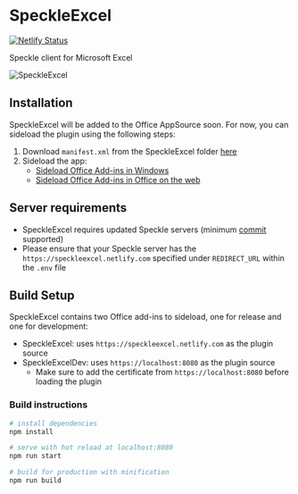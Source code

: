 # SpeckleExcel

[![Netlify Status](https://api.netlify.com/api/v1/badges/e16a8dbc-8084-42d2-aa09-a291b9284b59/deploy-status)](https://app.netlify.com/sites/speckleexcel/deploys)

Speckle client for Microsoft Excel

![SpeckleExcel](https://github.com/speckleworks/SpeckleExcel/raw/master/images/speckleexcel.png)

## Installation
SpeckleExcel will be added to the Office AppSource soon. For now, you can sideload the plugin using the following steps:
1. Download `manifest.xml` from the SpeckleExcel folder [here](https://raw.githubusercontent.com/speckleworks/SpeckleExcel/master/SpeckleExcel/manifest.xml)
2. Sideload the app:
	- [Sideload Office Add-ins in Windows](https://docs.microsoft.com/en-us/office/dev/add-ins/testing/create-a-network-shared-folder-catalog-for-task-pane-and-content-add-ins)
	- [Sideload Office Add-ins in Office on the web](https://docs.microsoft.com/en-us/office/dev/add-ins/testing/sideload-office-add-ins-for-testing)


## Server requirements
- SpeckleExcel requires updated Speckle servers (minimum [commit](https://github.com/speckleworks/SpeckleServer/commit/9e135c453a93608a7e75d0317407070a64bdcea7) supported)
- Please ensure that your Speckle server has the `https://speckleexcel.netlify.com` specified under `REDIRECT_URL` within the `.env` file

## Build Setup

SpeckleExcel contains two Office add-ins to sideload, one for release and one for development:
- SpeckleExcel: uses `https://speckleexcel.netlify.com` as the plugin source
- SpeckleExcelDev: uses `https://localhost:8080` as the plugin source
  - Make sure to add the certificate from `https://localhost:8080` before loading the plugin

### Build instructions

``` bash
# install dependencies
npm install

# serve with hot reload at localhost:8080
npm run start

# build for production with minification
npm run build
```